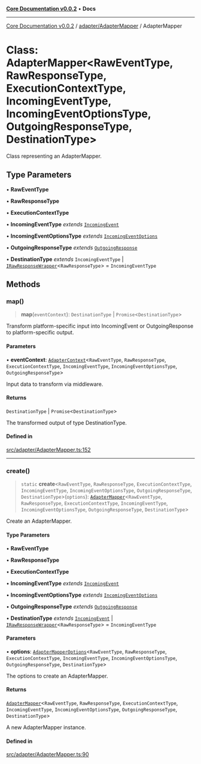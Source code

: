 [**Core Documentation v0.0.2**](../../../README.md) • **Docs**

***

[Core Documentation v0.0.2](../../../modules.md) / [adapter/AdapterMapper](../README.md) / AdapterMapper

# Class: AdapterMapper\<RawEventType, RawResponseType, ExecutionContextType, IncomingEventType, IncomingEventOptionsType, OutgoingResponseType, DestinationType\>

Class representing an AdapterMapper.

## Type Parameters

• **RawEventType**

• **RawResponseType**

• **ExecutionContextType**

• **IncomingEventType** *extends* [`IncomingEvent`](../../../events/IncomingEvent/classes/IncomingEvent.md)

• **IncomingEventOptionsType** *extends* [`IncomingEventOptions`](../../../events/IncomingEvent/interfaces/IncomingEventOptions.md)

• **OutgoingResponseType** *extends* [`OutgoingResponse`](../../../events/OutgoingResponse/classes/OutgoingResponse.md)

• **DestinationType** *extends* `IncomingEventType` \| [`IRawResponseWrapper`](../../../definitions/interfaces/IRawResponseWrapper.md)\<`RawResponseType`\> = `IncomingEventType`

## Methods

### map()

> **map**(`eventContext`): `DestinationType` \| `Promise`\<`DestinationType`\>

Transform platform-specific input into IncomingEvent
or OutgoingResponse to platform-specific output.

#### Parameters

• **eventContext**: [`AdapterContext`](../../../definitions/interfaces/AdapterContext.md)\<`RawEventType`, `RawResponseType`, `ExecutionContextType`, `IncomingEventType`, `IncomingEventOptionsType`, `OutgoingResponseType`\>

Input data to transform via middleware.

#### Returns

`DestinationType` \| `Promise`\<`DestinationType`\>

The transformed output of type DestinationType.

#### Defined in

[src/adapter/AdapterMapper.ts:152](https://github.com/stonemjs/core/blob/dd7eaec566465ef84c36b87b824f8ea9ab76e8fa/src/adapter/AdapterMapper.ts#L152)

***

### create()

> `static` **create**\<`RawEventType`, `RawResponseType`, `ExecutionContextType`, `IncomingEventType`, `IncomingEventOptionsType`, `OutgoingResponseType`, `DestinationType`\>(`options`): [`AdapterMapper`](AdapterMapper.md)\<`RawEventType`, `RawResponseType`, `ExecutionContextType`, `IncomingEventType`, `IncomingEventOptionsType`, `OutgoingResponseType`, `DestinationType`\>

Create an AdapterMapper.

#### Type Parameters

• **RawEventType**

• **RawResponseType**

• **ExecutionContextType**

• **IncomingEventType** *extends* [`IncomingEvent`](../../../events/IncomingEvent/classes/IncomingEvent.md)

• **IncomingEventOptionsType** *extends* [`IncomingEventOptions`](../../../events/IncomingEvent/interfaces/IncomingEventOptions.md)

• **OutgoingResponseType** *extends* [`OutgoingResponse`](../../../events/OutgoingResponse/classes/OutgoingResponse.md)

• **DestinationType** *extends* [`IncomingEvent`](../../../events/IncomingEvent/classes/IncomingEvent.md) \| [`IRawResponseWrapper`](../../../definitions/interfaces/IRawResponseWrapper.md)\<`RawResponseType`\> = `IncomingEventType`

#### Parameters

• **options**: [`AdapterMapperOptions`](../interfaces/AdapterMapperOptions.md)\<`RawEventType`, `RawResponseType`, `ExecutionContextType`, `IncomingEventType`, `IncomingEventOptionsType`, `OutgoingResponseType`, `DestinationType`\>

The options to create an AdapterMapper.

#### Returns

[`AdapterMapper`](AdapterMapper.md)\<`RawEventType`, `RawResponseType`, `ExecutionContextType`, `IncomingEventType`, `IncomingEventOptionsType`, `OutgoingResponseType`, `DestinationType`\>

A new AdapterMapper instance.

#### Defined in

[src/adapter/AdapterMapper.ts:90](https://github.com/stonemjs/core/blob/dd7eaec566465ef84c36b87b824f8ea9ab76e8fa/src/adapter/AdapterMapper.ts#L90)
